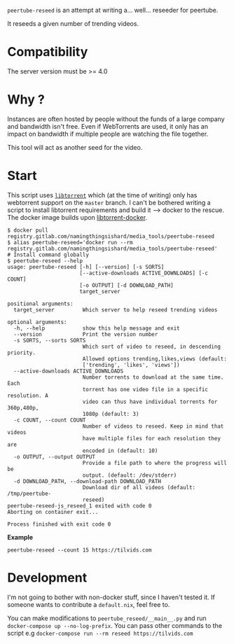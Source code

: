 `peertube-reseed` is an attempt at writing a... well... reseeder for peertube.

It reseeds a given number of trending videos.

# Compatibility

The server version must be >= 4.0

# Why ?

Instances are often hosted by people without the funds of a large company
 and bandwidth isn't free.
Even if WebTorrents are used, it only has an impact on bandwidth 
 if multiple people are watching the file together.

This tool will act as another seed for the video.

# Start

This script uses [`libtorrent`][libtorrent] which (at the time of writing) only has webtorrent support 
 on the `master` branch.
I can't be bothered writing a script to install libtorrent requirements and build it --> docker to the rescue.
The docker image builds upon [libtorrent-docker].

```shell
$ docker pull registry.gitlab.com/namingthingsishard/media_tools/peertube-reseed
$ alias peertube-reseed='docker run --rm registry.gitlab.com/namingthingsishard/media_tools/peertube-reseed'
# Install command globally
$ peertube-reseed --help
usage: peertube-reseed [-h] [--version] [-s SORTS]
                       [--active-downloads ACTIVE_DOWNLOADS] [-c COUNT]
                       [-o OUTPUT] [-d DOWNLOAD_PATH]
                       target_server

positional arguments:
  target_server         Which server to help reseed trending videos

optional arguments:
  -h, --help            show this help message and exit
  --version             Print the version number
  -s SORTS, --sorts SORTS
                        Which sort of video to reseed, in descending priority.
                        Allowed options trending,likes,views (default:
                        ['trending', 'likes', 'views'])
  --active-downloads ACTIVE_DOWNLOADS
                        Number torrents to download at the same time. Each
                        torrent has one video file in a specific resolution. A
                        video can thus have individual torrents for 360p,480p,
                        1080p (default: 3)
  -c COUNT, --count COUNT
                        Number of videos to reseed. Keep in mind that videos
                        have multiple files for each resolution they are
                        encoded in (default: 10)
  -o OUTPUT, --output OUTPUT
                        Provide a file path to where the progress will be
                        output. (default: /dev/stderr)
  -d DOWNLOAD_PATH, --download-path DOWNLOAD_PATH
                        Download dir of all videos (default: /tmp/peertube-
                        reseed)
peertube-reseed-js_reseed_1 exited with code 0
Aborting on container exit...

Process finished with exit code 0

```

**Example**

`peertube-reseed --count 15 https://tilvids.com`

# Development

I'm not going to bother with non-docker stuff, since I haven't tested it.
If someone wants to contribute a `default.nix`, feel free to.

You can make modifications to `peertube_reseed/__main__.py` and run 
`docker-compose up --no-log-prefix`.
You can pass other commands to the script e.g
`docker-compose run --rm reseed https://tilvids.com`


[libtorrent]: https://libtorrent.org/
[libtorrent-docker]: https://gitlab.com/NamingThingsIsHard/net/torrent/libtorrent-docker/
